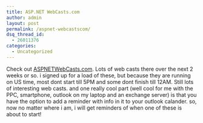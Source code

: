 ```yaml
---
title: ASP.NET WebCasts.com
author: admin
layout: post
permalink: /aspnet-webcastscom/
dsq_thread_id:
  - 26011376
categories:
  - Uncategorized
---
```

Check out [ASPNETWebCasts.com][1]. Lots of web casts there over the next 2 weeks or so. i signed up for a load of these, but because they are running on US time, most dont start till 5PM and some dont finish till 12AM. Still lots of interesting web casts. and one really cool part (well cool for me with the PPC, smartphone, outlook on my laptop and an exchange server) is that you have the option to add a reminder with info in it to your outlook calander. so, now no matter where i am, i will get reminders of when one of these is about to start!

 [1]: http://www.aspnetwebcasts.com/